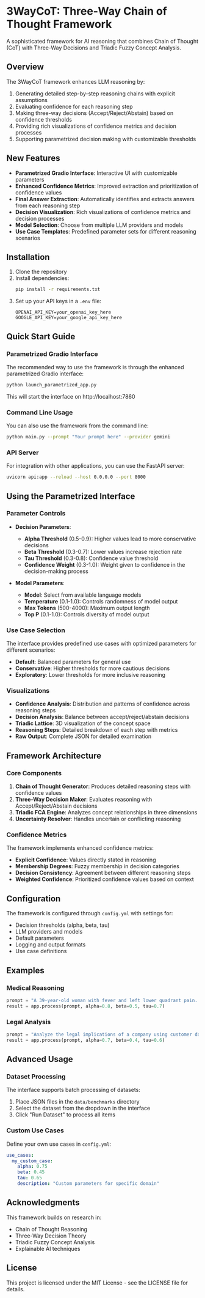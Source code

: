 # 3WayCoT: Three-Way Chain of Thought Framework

A sophisticated framework for AI reasoning that combines Chain of Thought (CoT) with Three-Way Decisions and Triadic Fuzzy Concept Analysis.

## Overview

The 3WayCoT framework enhances LLM reasoning by:

1. Generating detailed step-by-step reasoning chains with explicit assumptions
2. Evaluating confidence for each reasoning step
3. Making three-way decisions (Accept/Reject/Abstain) based on confidence thresholds
4. Providing rich visualizations of confidence metrics and decision processes
5. Supporting parametrized decision making with customizable thresholds

## New Features

- **Parametrized Gradio Interface**: Interactive UI with customizable parameters
- **Enhanced Confidence Metrics**: Improved extraction and prioritization of confidence values
- **Final Answer Extraction**: Automatically identifies and extracts answers from each reasoning step
- **Decision Visualization**: Rich visualizations of confidence metrics and decision processes
- **Model Selection**: Choose from multiple LLM providers and models
- **Use Case Templates**: Predefined parameter sets for different reasoning scenarios

## Installation

1. Clone the repository
2. Install dependencies:
   ```bash
   pip install -r requirements.txt
   ```
3. Set up your API keys in a `.env` file:
   ```
   OPENAI_API_KEY=your_openai_key_here
   GOOGLE_API_KEY=your_google_api_key_here
   ```

## Quick Start Guide

### Parametrized Gradio Interface

The recommended way to use the framework is through the enhanced parametrized Gradio interface:

```bash
python launch_parametrized_app.py
```

This will start the interface on http://localhost:7860

### Command Line Usage

You can also use the framework from the command line:

```bash
python main.py --prompt "Your prompt here" --provider gemini
```

### API Server

For integration with other applications, you can use the FastAPI server:

```bash
uvicorn api:app --reload --host 0.0.0.0 --port 8000
```

## Using the Parametrized Interface

### Parameter Controls

- **Decision Parameters**:
  - **Alpha Threshold** (0.5-0.9): Higher values lead to more conservative decisions
  - **Beta Threshold** (0.3-0.7): Lower values increase rejection rate
  - **Tau Threshold** (0.3-0.8): Confidence value threshold
  - **Confidence Weight** (0.3-1.0): Weight given to confidence in the decision-making process

- **Model Parameters**:
  - **Model**: Select from available language models
  - **Temperature** (0.1-1.0): Controls randomness of model output
  - **Max Tokens** (500-4000): Maximum output length
  - **Top P** (0.1-1.0): Controls diversity of model output

### Use Case Selection

The interface provides predefined use cases with optimized parameters for different scenarios:

- **Default**: Balanced parameters for general use
- **Conservative**: Higher thresholds for more cautious decisions
- **Exploratory**: Lower thresholds for more inclusive reasoning

### Visualizations

- **Confidence Analysis**: Distribution and patterns of confidence across reasoning steps
- **Decision Analysis**: Balance between accept/reject/abstain decisions
- **Triadic Lattice**: 3D visualization of the concept space
- **Reasoning Steps**: Detailed breakdown of each step with metrics
- **Raw Output**: Complete JSON for detailed examination

## Framework Architecture

### Core Components

1. **Chain of Thought Generator**: Produces detailed reasoning steps with confidence values
2. **Three-Way Decision Maker**: Evaluates reasoning with Accept/Reject/Abstain decisions
3. **Triadic FCA Engine**: Analyzes concept relationships in three dimensions
4. **Uncertainty Resolver**: Handles uncertain or conflicting reasoning

### Confidence Metrics

The framework implements enhanced confidence metrics:

- **Explicit Confidence**: Values directly stated in reasoning
- **Membership Degrees**: Fuzzy membership in decision categories
- **Decision Consistency**: Agreement between different reasoning steps
- **Weighted Confidence**: Prioritized confidence values based on context

## Configuration

The framework is configured through `config.yml` with settings for:

- Decision thresholds (alpha, beta, tau)
- LLM providers and models
- Default parameters
- Logging and output formats
- Use case definitions

## Examples

### Medical Reasoning

```python
prompt = "A 39-year-old woman with fever and left lower quadrant pain. Lab shows platelet count 14,200/mm3. What is the likely diagnosis?"
result = app.process(prompt, alpha=0.8, beta=0.5, tau=0.7)
```

### Legal Analysis

```python
prompt = "Analyze the legal implications of a company using customer data for AI training without explicit consent."
result = app.process(prompt, alpha=0.7, beta=0.4, tau=0.6)
```

## Advanced Usage

### Dataset Processing

The interface supports batch processing of datasets:

1. Place JSON files in the `data/benchmarks` directory
2. Select the dataset from the dropdown in the interface
3. Click "Run Dataset" to process all items

### Custom Use Cases

Define your own use cases in `config.yml`:

```yaml
use_cases:
  my_custom_case:
    alpha: 0.75
    beta: 0.45
    tau: 0.65
    description: "Custom parameters for specific domain"
```

## Acknowledgments

This framework builds on research in:
- Chain of Thought Reasoning
- Three-Way Decision Theory
- Triadic Fuzzy Concept Analysis
- Explainable AI techniques

## License

This project is licensed under the MIT License - see the LICENSE file for details.
